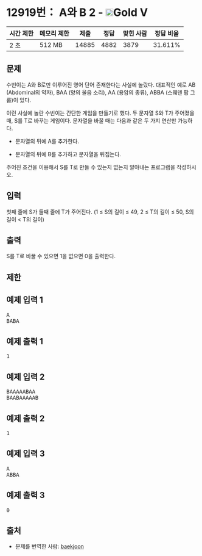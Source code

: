 # 12919번： A와 B 2 - <img src="https://static.solved.ac/tier_small/11.svg" style="height:20px" />Gold V


| 시간 제한 | 메모리 제한 | 제출 | 정답 | 맞힌 사람 | 정답 비율 |
| --- | --- | --- | --- | --- | --- |
| 2 초 | 512 MB | 14885 | 4882 | 3879 | 31.611% |


## 문제


수빈이는 A와 B로만 이루어진 영어 단어 존재한다는 사실에 놀랐다. 대표적인 예로 AB (Abdominal의 약자), BAA (양의 울음 소리), AA (용암의 종류), ABBA (스웨덴 팝 그룹)이 있다.

이런 사실에 놀란 수빈이는 간단한 게임을 만들기로 했다. 두 문자열 S와 T가 주어졌을 때, S를 T로 바꾸는 게임이다. 문자열을 바꿀 때는 다음과 같은 두 가지 연산만 가능하다.

- 문자열의 뒤에 A를 추가한다.

- 문자열의 뒤에 B를 추가하고 문자열을 뒤집는다.


주어진 조건을 이용해서 S를 T로 만들 수 있는지 없는지 알아내는 프로그램을 작성하시오.




## 입력


첫째 줄에 S가 둘째 줄에 T가 주어진다. (1 ≤ S의 길이 ≤ 49, 2 ≤ T의 길이 ≤ 50, S의 길이 < T의 길이)




## 출력


S를 T로 바꿀 수 있으면 1을 없으면 0을 출력한다.




## 제한




## 예제 입력 1


<pre>A
BABA
</pre>


## 예제 출력 1


<pre>1
</pre>




## 예제 입력 2


<pre>BAAAAABAA
BAABAAAAAB
</pre>


## 예제 출력 2


<pre>1
</pre>




## 예제 입력 3


<pre>A
ABBA
</pre>


## 예제 출력 3


<pre>0
</pre>






## 출처


- 문제를 번역한 사람: [baekjoon](/user/baekjoon)




